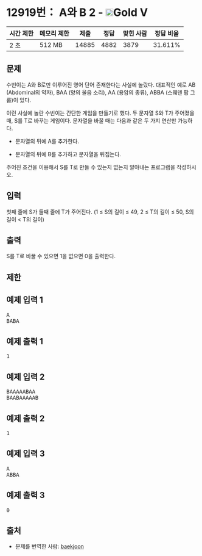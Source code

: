 # 12919번： A와 B 2 - <img src="https://static.solved.ac/tier_small/11.svg" style="height:20px" />Gold V


| 시간 제한 | 메모리 제한 | 제출 | 정답 | 맞힌 사람 | 정답 비율 |
| --- | --- | --- | --- | --- | --- |
| 2 초 | 512 MB | 14885 | 4882 | 3879 | 31.611% |


## 문제


수빈이는 A와 B로만 이루어진 영어 단어 존재한다는 사실에 놀랐다. 대표적인 예로 AB (Abdominal의 약자), BAA (양의 울음 소리), AA (용암의 종류), ABBA (스웨덴 팝 그룹)이 있다.

이런 사실에 놀란 수빈이는 간단한 게임을 만들기로 했다. 두 문자열 S와 T가 주어졌을 때, S를 T로 바꾸는 게임이다. 문자열을 바꿀 때는 다음과 같은 두 가지 연산만 가능하다.

- 문자열의 뒤에 A를 추가한다.

- 문자열의 뒤에 B를 추가하고 문자열을 뒤집는다.


주어진 조건을 이용해서 S를 T로 만들 수 있는지 없는지 알아내는 프로그램을 작성하시오.




## 입력


첫째 줄에 S가 둘째 줄에 T가 주어진다. (1 ≤ S의 길이 ≤ 49, 2 ≤ T의 길이 ≤ 50, S의 길이 < T의 길이)




## 출력


S를 T로 바꿀 수 있으면 1을 없으면 0을 출력한다.




## 제한




## 예제 입력 1


<pre>A
BABA
</pre>


## 예제 출력 1


<pre>1
</pre>




## 예제 입력 2


<pre>BAAAAABAA
BAABAAAAAB
</pre>


## 예제 출력 2


<pre>1
</pre>




## 예제 입력 3


<pre>A
ABBA
</pre>


## 예제 출력 3


<pre>0
</pre>






## 출처


- 문제를 번역한 사람: [baekjoon](/user/baekjoon)




